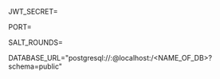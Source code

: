 JWT_SECRET=

PORT=

SALT_ROUNDS=

DATABASE_URL="postgresql://<USER>:<PASSWORD>@localhost:<PORT>/<NAME_OF_DB>?schema=public"
